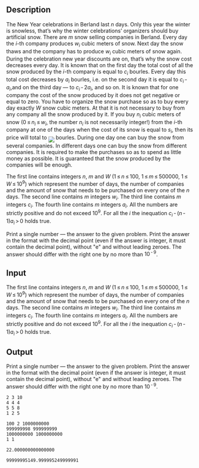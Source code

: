 ## Description

<div><p>The New Year celebrations in Berland last <span class="tex-span"><i>n</i></span> days. Only this year the winter is snowless, that’s why the winter celebrations’ organizers should buy artificial snow. There are <span class="tex-span"><i>m</i></span> snow selling companies in Berland. Every day the <span class="tex-span"><i>i</i></span>-th company produces <span class="tex-span"><i>w</i><sub class="lower-index"><i>i</i></sub></span> cubic meters of snow. Next day the snow thaws and the company has to produce <span class="tex-span"><i>w</i><sub class="lower-index"><i>i</i></sub></span> cubic meters of snow again. During the celebration new year discounts are on, that’s why the snow cost decreases every day. It is known that on the first day the total cost of all the snow produced by the <span class="tex-span"><i>i</i></span>-th company is equal to <span class="tex-span"><i>c</i><sub class="lower-index"><i>i</i></sub></span> bourles. Every day this total cost decreases by <span class="tex-span"><i>a</i><sub class="lower-index"><i>i</i></sub></span> bourles, i.e. on the second day it is equal to <span class="tex-span"><i>c</i><sub class="lower-index"><i>i</i></sub> - <i>a</i><sub class="lower-index"><i>i</i></sub></span>,and on the third day — to <span class="tex-span"><i>c</i><sub class="lower-index"><i>i</i></sub> - 2<i>a</i><sub class="lower-index"><i>i</i></sub></span>, and so on. It is known that for one company the cost of the snow produced by it does not get negative or equal to zero. You have to organize the snow purchase so as to buy every day exactly <span class="tex-span"><i>W</i></span> snow cubic meters. At that it is not necessary to buy from any company all the snow produced by it. If you buy <span class="tex-span"><i>n</i><sub class="lower-index"><i>i</i></sub></span> cubic meters of snow (<span class="tex-span">0 ≤ <i>n</i><sub class="lower-index"><i>i</i></sub> ≤ <i>w</i><sub class="lower-index"><i>i</i></sub></span>, the number <span class="tex-span"><i>n</i><sub class="lower-index"><i>i</i></sub></span> is not necessarily integer!) from the <span class="tex-span"><i>i</i></span>-th company at one of the days when the cost of its snow is equal to <span class="tex-span"><i>s</i><sub class="lower-index"><i>i</i></sub></span>, then its price will total to <img align="middle" class="tex-formula" src="file://Ig5606IL.png" style="max-width: 100.0%;max-height: 100.0%;"> bourles. During one day one can buy the snow from several companies. In different days one can buy the snow from different companies. It is required to make the purchases so as to spend as little money as possible. It is guaranteed that the snow produced by the companies will be enough.</p></div><div class="input-specification"><p>The first line contains integers <span class="tex-span"><i>n</i></span>, <span class="tex-span"><i>m</i></span> and <span class="tex-span"><i>W</i></span> (<span class="tex-span">1 ≤ <i>n</i> ≤ 100</span>, <span class="tex-span">1 ≤ <i>m</i> ≤ 500000</span>, <span class="tex-span">1 ≤ <i>W</i> ≤ 10<sup class="upper-index">9</sup></span>) which represent the number of days, the number of companies and the amount of snow that needs to be purchased on every one of the <span class="tex-span"><i>n</i></span> days. The second line contains <span class="tex-span"><i>m</i></span> integers <span class="tex-span"><i>w</i><sub class="lower-index"><i>i</i></sub></span>. The third line contains <span class="tex-span"><i>m</i></span> integers <span class="tex-span"><i>c</i><sub class="lower-index"><i>i</i></sub></span>. The fourth line contains <span class="tex-span"><i>m</i></span> integers <span class="tex-span"><i>a</i><sub class="lower-index"><i>i</i></sub></span>. All the numbers are strictly positive and do not exceed <span class="tex-span">10<sup class="upper-index">9</sup></span>. For all the <span class="tex-span"><i>i</i></span> the inequation <span class="tex-span"><i>c</i><sub class="lower-index"><i>i</i></sub> - (<i>n</i> - 1)<i>a</i><sub class="lower-index"><i>i</i></sub> &gt; 0</span> holds true. </p></div><div class="output-specification"><p>Print a single number — the answer to the given problem. Print the answer in the format with the decimal point (even if the answer is integer, it must contain the decimal point), without "e" and without leading zeroes. The answer should differ with the right one by no more than <span class="tex-span">10<sup class="upper-index"> - 9</sup></span>.</p></div>

## Input

<p>The first line contains integers <span class="tex-span"><i>n</i></span>, <span class="tex-span"><i>m</i></span> and <span class="tex-span"><i>W</i></span> (<span class="tex-span">1 ≤ <i>n</i> ≤ 100</span>, <span class="tex-span">1 ≤ <i>m</i> ≤ 500000</span>, <span class="tex-span">1 ≤ <i>W</i> ≤ 10<sup class="upper-index">9</sup></span>) which represent the number of days, the number of companies and the amount of snow that needs to be purchased on every one of the <span class="tex-span"><i>n</i></span> days. The second line contains <span class="tex-span"><i>m</i></span> integers <span class="tex-span"><i>w</i><sub class="lower-index"><i>i</i></sub></span>. The third line contains <span class="tex-span"><i>m</i></span> integers <span class="tex-span"><i>c</i><sub class="lower-index"><i>i</i></sub></span>. The fourth line contains <span class="tex-span"><i>m</i></span> integers <span class="tex-span"><i>a</i><sub class="lower-index"><i>i</i></sub></span>. All the numbers are strictly positive and do not exceed <span class="tex-span">10<sup class="upper-index">9</sup></span>. For all the <span class="tex-span"><i>i</i></span> the inequation <span class="tex-span"><i>c</i><sub class="lower-index"><i>i</i></sub> - (<i>n</i> - 1)<i>a</i><sub class="lower-index"><i>i</i></sub> &gt; 0</span> holds true. </p>

## Output

<p>Print a single number — the answer to the given problem. Print the answer in the format with the decimal point (even if the answer is integer, it must contain the decimal point), without "e" and without leading zeroes. The answer should differ with the right one by no more than <span class="tex-span">10<sup class="upper-index"> - 9</sup></span>.</p>





```input1
2 3 10
4 4 4
5 5 8
1 2 5

```




```input2
100 2 1000000000
999999998 999999999
1000000000 1000000000
1 1

```




```output1
22.000000000000000

```




```output2
99999995149.999995249999991

```


